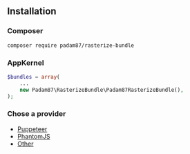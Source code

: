 ## Installation ##

### Composer ###

`composer require padam87/rasterize-bundle`

### AppKernel ###

```php
$bundles = array(
    ...
    new Padam87\RasterizeBundle\Padam87RasterizeBundle(),
);
```

### Chose a provider ###

- [Puppeteer](provider/puppeteer.md)
- [PhantomJS](provider/phantomjs.md)
- [Other](provider/other.md)
